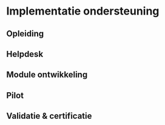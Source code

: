 # Implementatie ondersteuning

## Opleiding

## Helpdesk

## Module ontwikkeling

## Pilot

## Validatie & certificatie
